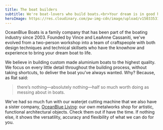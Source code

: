 ```yaml
---
title: The boat builders
subtitle: We're boat-lovers who build boats.<br>Your dream is in good hands.
heroImage: https://res.cloudinary.com/pw-img-cdn/image/upload/v1503353107/home-hero-160812-vince_vme87s.jpg
---
```


OceanBlue Boats is a family company that has been part of the boating industry since 2003. Founded by Vince and LeaAnne Cassaniti, we've evolved from a two-person workshop into a team of craftspeople with both design techniques and technical skillsets who have the knowhow and experience to bring your dream boat to life.

We believe in building custom made aluminium boats to the highest quality. We focus on every little detail throughout the building process, without taking shortcuts, to deliver the boat you've always wanted. Why? Because, as Rat said: 

> there’s nothing—absolutely nothing—half so much worth doing as messing about in boats.

We've had so much fun with our waterjet cutting machine that we also have a sister company, [OceanBlue Living](https://oceanblueliving.com.au/): our own metalworks shop for artistic, functional architectural objects. Check them out if have the time. If nothing else, it shows the versatility, accuracy and flexibility of what we can do for you.
